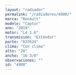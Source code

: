 ```yaml
---
layout: "radiador"
permalink: "/radiadores/4908/"
marca: "Renault"
modelo: "Captur"
ano: "2019"
motor: "L4 1.6"
transmision: "Estándar"
parte: "637624"
clima: "Con clima"
alto: "20"
ancho: "16 3/8"
observaciones: ""
id: "4908"
---
```


